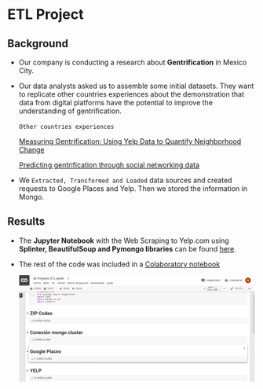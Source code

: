 # ETL Project

## Background

- Our company is conducting a research about __Gentrification__ in Mexico City. 


- Our data analysts asked us to assemble some initial datasets. They want to replicate other countries experiences about the demonstration that data from digital platforms have the potential to improve the understanding of gentrification.

    `Other countries experiences` 
    
	[Measuring Gentrification: Using Yelp Data to Quantify Neighborhood Change](http://www.nber.org/papers/w24952)
    
	[Predicting gentrification through social networking data](https://www.cam.ac.uk/research/news/predicting-gentrification-through-social-networking-data)

 
- We `Extracted, Transformed and Loaded` data sources and created requests to Google Places and Yelp. Then we stored the information in Mongo.


## Results

- The __Jupyter Notebook__ with the Web Scraping to Yelp.com using __Splinter, BeautifulSoup and Pymongo libraries__ can be found [here](/Notebook). 


- The rest of the code was included in a [Colaboratory notebook](https://colab.research.google.com/drive/1ICm2k1gXNu64Oij10fdtf1_ejK5mRDR2#scrollTo=o2-WzowQQU1i)

   ![note](Presentation/colaboratory.png)
